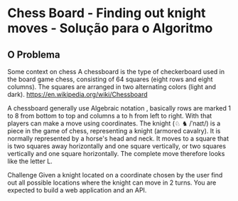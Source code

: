 Chess Board - Finding out knight moves - Solução para o Algoritmo
=============
O Problema
-----------
Some context on chess
A chessboard is the type of checkerboard used in the board game chess, consisting of 64
squares (eight rows and eight columns). The squares are arranged in two alternating colors
(light and dark). https://en.wikipedia.org/wiki/Chessboard

A chessboard generally use Algebraic notation , basically rows are marked 1 to 8 from
bottom to top and columns a to h from left to right. With that players can make a move using
coordinates.
The knight (♘ ♞ /ˈnaɪt/) is a piece in the game of chess, representing a knight (armored
cavalry). It is normally represented by a horse's head and neck. It moves to a square that is
two squares away horizontally and one square vertically, or two squares vertically and one
square horizontally. The complete move therefore looks like the letter L.

Challenge
Given a knight located on a coordinate chosen by the user find out all possible locations
where the knight can move in 2 turns.
You are expected to build a web application and an API.
